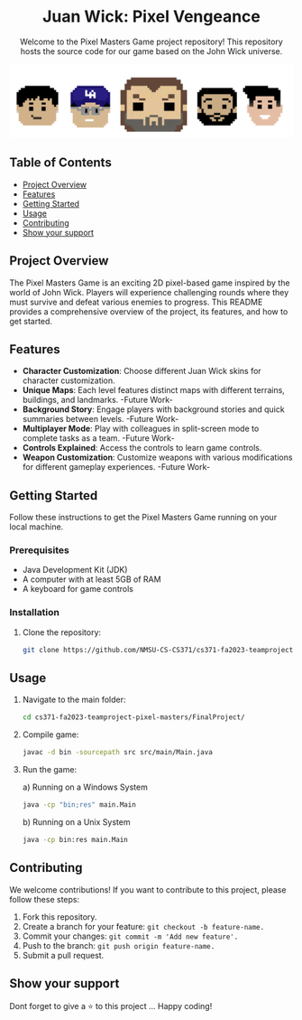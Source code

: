 <h1 align="center">  Juan Wick: Pixel Vengeance </h1>

<p align="center"> Welcome to the Pixel Masters Game project repository! This repository hosts the source code for our game based on the John Wick universe.</p>

<div align="center"><img src="Readme head.png" alt="Pixel Heads"></div>


## Table of Contents

- [Project Overview](#project-overview)
- [Features](#features)
- [Getting Started](#getting-started)
- [Usage](#usage)
- [Contributing](#contributing)
- [Show your support](#show-your-support)

## Project Overview

The Pixel Masters Game is an exciting 2D pixel-based game inspired by the world of John Wick. Players will experience challenging rounds where they must survive and defeat various enemies to progress. This README provides a comprehensive overview of the project, its features, and how to get started.

## Features

- **Character Customization**: Choose different Juan Wick skins for character customization.
- **Unique Maps**: Each level features distinct maps with different terrains, buildings, and landmarks. -Future Work-
- **Background Story**: Engage players with background stories and quick summaries between levels.   -Future Work-
- **Multiplayer Mode**: Play with colleagues in split-screen mode to complete tasks as a team.   -Future Work-
- **Controls Explained**: Access the controls to learn game controls.
- **Weapon Customization**: Customize weapons with various modifications for different gameplay experiences.   -Future Work-

## Getting Started

Follow these instructions to get the Pixel Masters Game running on your local machine.

### Prerequisites

- Java Development Kit (JDK)
- A computer with at least 5GB of RAM
- A keyboard for game controls

### Installation

1. Clone the repository:

   ```bash
   git clone https://github.com/NMSU-CS-CS371/cs371-fa2023-teamproject-pixel-masters.git

## Usage 

1. Navigate to the main folder:
   
   ```bash
   cd cs371-fa2023-teamproject-pixel-masters/FinalProject/
   ```
2. Compile game:

   ```bash
   javac -d bin -sourcepath src src/main/Main.java
   ```
3. Run the game:
   
   a) Running on a Windows System
   ```bash
   java -cp "bin;res" main.Main
   ```
   b) Running on a Unix System
   ```bash
   java -cp bin:res main.Main
   ```

## Contributing

We welcome contributions! If you want to contribute to this project, please follow these steps:

1. Fork this repository.
2. Create a branch for your feature: ``git checkout -b feature-name.``
3. Commit your changes: ``git commit -m 'Add new feature'.``
4. Push to the branch: ``git push origin feature-name.``
5. Submit a pull request.
   

## Show your support

Dont forget to give a ⭐️ to this project ... Happy coding!


